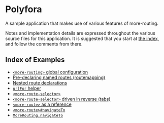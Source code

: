 # Polyfora

A sample application that makes use of various features of more-routing.

Notes and implementation details are expressed throughout the various source files for this application. It is suggested that you start at [the index](index.html), and follow the comments from there.


## Index of Examples

* [`<more-routing>` global configuration](routes.html##L4-9)
* [Pre-declaring named routes (routemapping)](routes.html#L11-26)
* [Nested route declarations](routes.html#L19-25)
* [`urlFor` helper](index.html#L28-32)
* [`<more-route-selector>`](index.html#L35-59)
* [`<more-route-selector>` driven in reverse (tabs)](polyfora-user.html#L32-43)
* [`<more-route>` as a reference](polyfora-forum-index.html#L43-48)
* [`<more-route>#navigateTo`](polyfora-forum-index.html#L62-64)
* [`MoreRouting.navigateTo`](polyfora-forum.html#L73-75)
